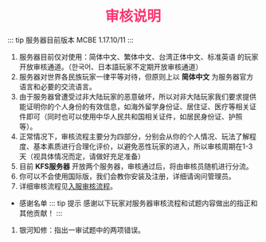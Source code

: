 # <div align="center"><font color=#FD366D>审核说明</font></div>
::: tip 服务器目前版本
MCBE 1.17.10/11
:::
1. 服务器目前仅对使用：简体中文、繁体中文、台湾正体中文、标准英语 的玩家开放审核通道。（한국어、日本語玩家不定期开放审核通道）
2. 服务器对世界各民族玩家一律平等对待，但原则上以 **简体中文** 为服务器官方语言和必要的交流语言。
3. 由于服务器曾遭受过非大陆玩家的恶意破坏，所以对非大陆玩家我们要求提供能证明你的个人身份的有效信息，如海外留学身份证、居住证、医疗等相关证件即可（同时也可以使用中华人民共和国相关证件，如居民身份证、护照等）。
4. 正常情况下，审核流程主要分为四部分，分别会从你的个人情况、玩法了解程度、基本素质进行合理化评价，以避免恶性玩家的进入，所以审核周期在1-3天（视具体情况而定，请做好充足准备）
5. 目前 **KFS服务器** 开放两个服务器，审核通过后，将由审核员随机进行分流。
6. 你可以不会使用国际版，我们会教你安装及注册，详细请询问管理员。
7. 详细审核流程见[入服审核流程](/AuditProcess.md)。

* 感谢名单
::: tip 提示
感谢以下玩家对服务器审核流程和试题内容做出的指正和其他贡献！
:::
1. 银河知修：指出一审试题中的两项错误。

